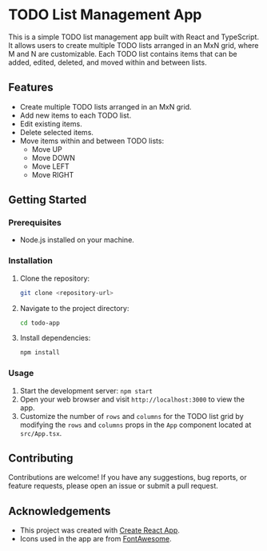 # TODO List Management App

This is a simple TODO list management app built with React and TypeScript. It allows users to create multiple TODO lists arranged in an MxN grid, where M and N are customizable. Each TODO list contains items that can be added, edited, deleted, and moved within and between lists.

## Features

- Create multiple TODO lists arranged in an MxN grid.
- Add new items to each TODO list.
- Edit existing items.
- Delete selected items.
- Move items within and between TODO lists:
  - Move UP
  - Move DOWN
  - Move LEFT
  - Move RIGHT

## Getting Started

### Prerequisites

- Node.js installed on your machine.

### Installation

1. Clone the repository:

   ```bash
   git clone <repository-url>
   ```
2. Navigate to the project directory:

   ```bash
   cd todo-app
   ```
3. Install dependencies:

   ```bash
   npm install
   ```

### Usage

1. Start the development server: `npm start`
2. Open your web browser and visit `http://localhost:3000` to view the app.
3. Customize the number of `rows` and `columns` for the TODO list grid by modifying the `rows` and `columns` props in the `App` component located at `src/App.tsx`.

## Contributing

Contributions are welcome! If you have any suggestions, bug reports, or feature requests, please open an issue or submit a pull request.

## Acknowledgements

- This project was created with [Create React App](https://create-react-app.dev/).
- Icons used in the app are from [FontAwesome](https://fontawesome.com/).
